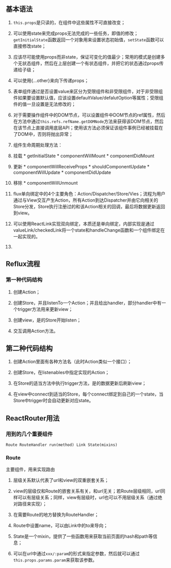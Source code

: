 ## 基本语法

1. `this.props`是只读的，在组件中这些属性不可直接改变；

2. 可以使用state来完成props无法完成的一些任务，即值的修改；`getInitialState`函数返回一个对象用来设置状态初始值，`setState`函数可以直接修改state；

3. 应该尽可能使用props而非state，保证可变化的值最少；常用的模式是创建多个无状态组件，然后在上层创建一个有状态组件，并把它的状态通过props传递给子级；

4. 可以使用{...other}来向下传递props；

5. 表单组件通过是否设置value来区分为受限组件和非受限组件，对于非受限组件如果要设置默认值，应该设置defaultValue/defalutOption等属性；受限组件的值一旦设置是无法修改的；

6. 对于需要操作组件中的DOM节点，可以设置组件中DOM节点的ref属性，然后在方法中通过`this.refs.refName.getDOMNode`方法来获得该DOM节点，然后在该节点上直接调用底层API；使用该方法必须保证该组件事例已经被挂载在了DOM中，否则将抛出异常；

7. 组件生命周期处理方法：
  1. 挂载
    * getInitialState
    * componentWillMount
    * componentDidMount
  2. 更新
    * componentWillReceiveProps
    * shouldComponentUpdate
    * componentWillUpdate
    * componentDidUpdate
  3. 移除
    * componentWillUnmount

8. flux单向绑定中的4个主要角色：Action/Dispatcher/Store/Vies；流程为用户通过与View交互产生Action，所有Action到达Dispatcher并由它向相关的Store分发，Store执行注册过的和该Action相关的回调，最后将数据更新返回到view。

9. 可以使用ReactLink实现双向绑定，本质还是单向绑定，内部实现是通过valueLink/checkedLink将一个state和handleChange函数和一个组件绑定在一起实现的。

10. 


## Reflux流程

### 第一种代码结构

1. 创建Action；

2. 创建Store，并且listenTo一个Action；并且给出handler，部分handler中有一个trigger方法用来更新view；

3. 创建view，是的Store开始listen；

4. 交互调用Action方法。

## 第二种代码结构

1. 创建Action里面有各种方法名（此时Action类似一个接口）；

2. 创建Store，在listenables中指定实现的Action；

3. 在Store的适当方法中执行trigger方法，是的数据更新后刷新view；

4. 在view中connect到适当的Store，每个connect绑定到自己的一个state，当Store中trigger时会自动更新对应state。


## ReactRouter用法

### 用到的几个重要组件

`Route RouteHandler run(method) Link State(mixins)`

### Route

主要组件，用来实现路由

1. 层级关系默认代表了url和view的双重嵌套关系；

2. view的层级仅和Route的嵌套关系有关，和url无关；若Route层级相同，url同样可以有层级关系；同样，view有层级时，url也可以不用层级关系（通过绝对路径来实现）；

3. 在需要Route的地方替换为RouteHandler；

4. Route中设置name，可以由Link中的to来导向；

5. State是一个mixin，提供了一些函数用来获取当前页面的hash和path等信息；

6. 可以在url中通过`xxx/:param`的形式来指定参数，然后就可以通过`this.props.params.param`来获取该参数。
